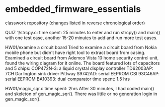 embedded_firmware_essentials
============================

classwork repository (changes listed in reverse chronological order)

QUIZ 1/strcpy.c:
time spent: 25 minutes to enter and run strcpy() and main() with one test case, another 15-20 minutes to add and run more test cases.

HW01/examine a circuit board
Tried to examine a circuit board from Nokia mobile phone but didn't have right tool to extract board from casing.
Examined a circuit board from Ademco Vista 10 home security control unit, found the wiring diagram for it online.  The board featured lots of capacitors and 5 chips:
COP472N-3: a liquid crystal display controller
TD62003AP: 7CH Darlington sink driver
Pittway S9742AD: serial EEPROM
CSI 93C46AP: serial EEPROM
BA10393: dual comparator
time spent: 1.5 hrs

HW01/magic_sqr.c
time spent: 2hrs
After 30 minutes, I had coded main() and skeleton of gen_magic_sqr().  There was little or no generation login in gen_magic_sqr().
